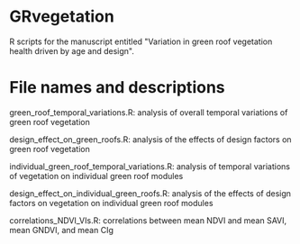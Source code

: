 # GRvegetation
R scripts for the manuscript entitled "Variation in green roof vegetation health driven by age and design".

# File names and descriptions
green_roof_temporal_variations.R: analysis of overall temporal variations of green roof vegetation


design_effect_on_green_roofs.R: analysis of the effects of design factors on green roof vegetation


individual_green_roof_temporal_variations.R: analysis of temporal variations of vegetation on individual green roof modules


design_effect_on_individual_green_roofs.R: analysis of the effects of design factors on vegetation on individual green roof modules


correlations_NDVI_VIs.R: correlations between mean NDVI and mean SAVI, mean GNDVI, and mean CIg 
